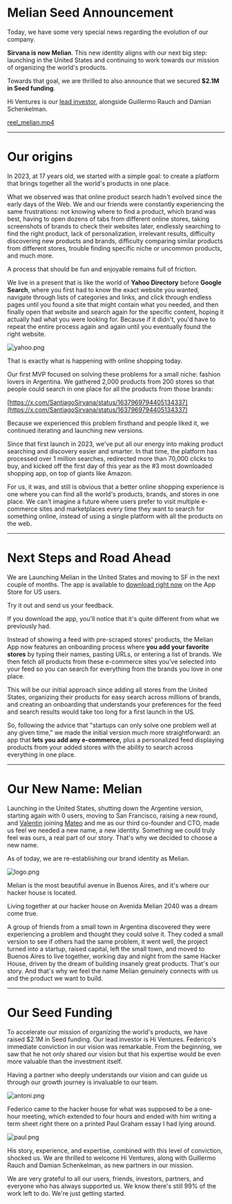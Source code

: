 # Melian Seed Announcement

Today, we have some very special news regarding the evolution of our company.

**Sirvana is now Melian**. This new identity aligns with our next big step: launching in the United States and continuing to work towards our mission of organizing the world's products.

Towards that goal, we are thrilled to also announce that we secured **$2.1M in Seed funding**.

Hi Ventures is our [lead investor](https://www.hi.vc/), alongside Guillermo Rauch and Damian Schenkelman.

[reel_melian.mp4](https://ig2l7ke5kngujsgy.public.blob.vercel-storage.com/reel_melian-hw6D8UawNGTZoGl2f8byJWLcEfORqS.mp4)

---

# Our origins

In 2023, at 17 years old, we started with a simple goal: to create a platform that brings together all the world's products in one place.

What we observed was that online product search hadn't evolved since the early days of the Web. We and our friends were constantly experiencing the same frustrations: not knowing where to find a product, which brand was best, having to open dozens of tabs from different online stores, taking screenshots of brands to check their websites later, endlessly searching to find the right product, lack of personalization, irrelevant results, difficulty discovering new products and brands, difficulty comparing similar products from different stores, trouble finding specific niche or uncommon products, and much more.

A process that should be fun and enjoyable remains full of friction.

We live in a present that is like the world of **Yahoo Directory** before **Google Search**, where you first had to know the exact website you wanted, navigate through lists of categories and links, and click through endless pages until you found a site that might contain what you needed, and then finally open that website and search again for the specific content, hoping it actually had what you were looking for. Because if it didn't, you'd have to repeat the entire process again and again until you eventually found the right website.

![yahoo.png](files/yahoo.png)

That is exactly what is happening with online shopping today.

Our first MVP focused on solving these problems for a small niche: fashion lovers in Argentina. We gathered 2,000 products from 200 stores so that people could search in one place for all the products from those brands:

[https://x.com/SantiagoSirvana/status/1637969794405134337](https://x.com/SantiagoSirvana/status/1637969794405134337)

Because we experienced this problem firsthand and people liked it, we continued iterating and launching new versions.

Since that first launch in 2023, we've put all our energy into making product searching and discovery easier and smarter. In that time, the platform has processed over 1 million searches, redirected more than 70,000 clicks to buy, and kicked off the first day of this year as the #3 most downloaded shopping app, on top of giants like Amazon.

For us, it was, and still is obvious that a better online shopping experience is one where you can find all the world's products, brands, and stores in one place. We can't imagine a future where users prefer to visit multiple e-commerce sites and marketplaces every time they want to search for something online, instead of using a single platform with all the products on the web.

---

# Next Steps and Road Ahead

We are Launching Melian in the United States and moving to SF in the next couple of months. The app is available to [download right now](https://apps.apple.com/ar/app/melian/id6738385324?l=en-GB) on the App Store for US users.

Try it out and send us your feedback.

If you download the app, you'll notice that it's quite different from what we previously had.

Instead of showing a feed with pre-scraped stores' products, the Melian App now features an onboarding process where **you add your favorite stores** by typing their names, pasting URLs, or entering a list of brands. We then fetch all products from these e-commerce sites you've selected into your feed so you can search for everything from the brands you love in one place.

This will be our initial approach since adding all stores from the United States, organizing their products for easy search across millions of brands, and creating an onboarding that understands your preferences for the feed and search results would take too long for a first launch in the US.

So, following the advice that "startups can only solve one problem well at any given time," we made the initial version much more straightforward: an app that **lets you add any e-commerce,** plus a personalized feed displaying products from your added stores with the ability to search across everything in one place.

---

# **Our New Name: Melian**

Launching in the United States, shutting down the Argentine version, starting again with 0 users, moving to San Francisco, raising a new round, and [Valentin](https://x.com/vsratti) joining [Mateo](https://x.com/mateozaratef) and me as our third co-founder and CTO, made us feel we needed a new name, a new identity. Something we could truly feel was ours, a real part of our story. That's why we decided to choose a new name.

As of today, we are re-establishing our brand identity as Melian.

![logo.png](files/logo.png)

Melian is the most beautiful avenue in Buenos Aires, and it's where our hacker house is located.

Living together at our hacker house on Avenida Melian 2040 was a dream come true.

A group of friends from a small town in Argentina discovered they were experiencing a problem and thought they could solve it. They coded a small version to see if others had the same problem, it went well, the project turned into a startup, raised capital, left the small town, and moved to Buenos Aires to live together, working day and night from the same Hacker House, driven by the dream of building insanely great products. That's our story. And that's why we feel the name Melian genuinely connects with us and the product we want to build.

---

# Our Seed Funding

To accelerate our mission of organizing the world's products, we have raised $2.1M in Seed funding. Our lead investor is Hi Ventures. Federico's immediate conviction in our vision was remarkable. From the beginning, we saw that he not only shared our vision but that his expertise would be even more valuable than the investment itself.

Having a partner who deeply understands our vision and can guide us through our growth journey is invaluable to our team.

![antoni.png](files/antoni.png)

Federico came to the hacker house for what was supposed to be a one-hour meeting, which extended to four hours and ended with him writing a term sheet right there on a printed Paul Graham essay I had lying around.

![paul.png](files/paul.png)

His story, experience, and expertise, combined with this level of conviction, shocked us. We are thrilled to welcome Hi Ventures, along with Guillermo Rauch and Damian Schenkelman, as new partners in our mission.

We are very grateful to all our users, friends, investors, partners, and everyone who has always supported us. We know there's still 99% of the work left to do. We're just getting started.
